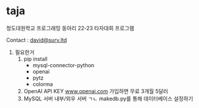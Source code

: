 # taja
청도대원학교 프로그래밍 동아리 22-23 타자대회 프로그램 

Contact : david@surv.ltd


 1. 필요한거
    1. pip install
        - mysql-connector-python
        - openai
        - pytz
        - colorma
    2. OpenAI API KEY
        www.openai.com 가입하면 무료 3개월 5달러
    3. MySQL 서버
       내부/외우 서버 ㄱㄴ
       makedb.py를 통해 데이터베이스 설정하기
